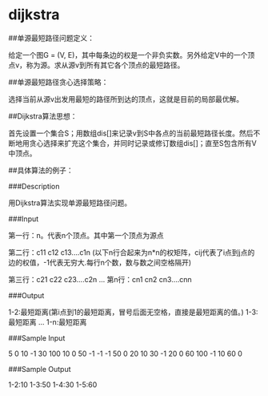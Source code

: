 # dijkstra

##单源最短路径问题定义：

给定一个图G = (V, E)，其中每条边的权是一个非负实数。另外给定V中的一个顶点v，称为源。求从源v到所有其它各个顶点的最短路径。

##单源最短路径贪心选择策略：

选择当前从源v出发用最短的路径所到达的顶点，这就是目前的局部最优解。

##Dijkstra算法思想：

首先设置一个集合S；用数组dis[]来记录v到S中各点的当前最短路径长度。然后不断地用贪心选择来扩充这个集合，并同时记录或修订数组dis[]；直至S包含所有V中顶点。


##具体算法的例子：

###Description

用Dijkstra算法实现单源最短路径问题。

###Input

第一行：n。代表n个顶点。其中第一个顶点为源点 

第二行：c11 c12 c13....c1n (以下n行合起来为n*n的权矩阵，cij代表了i点到j点的边的权值，-1代表无穷大.每行n个数，数与数之间空格隔开) 

第三行：c21 c22 c23....c2n ... 第n行：cn1 cn2 cn3....cnn

###Output

1-2:最短距离(第i点到1的最短距离，冒号后面无空格，直接是最短距离的值。) 1-3:最短距离 ... 1-n:最短距离

###Sample Input

5 0 10 -1 30 100 10 0 50 -1 -1 -1 50 0 20 10 30 -1 20 0 60 100 -1 10 60 0

###Sample Output

1-2:10 1-3:50 1-4:30 1-5:60